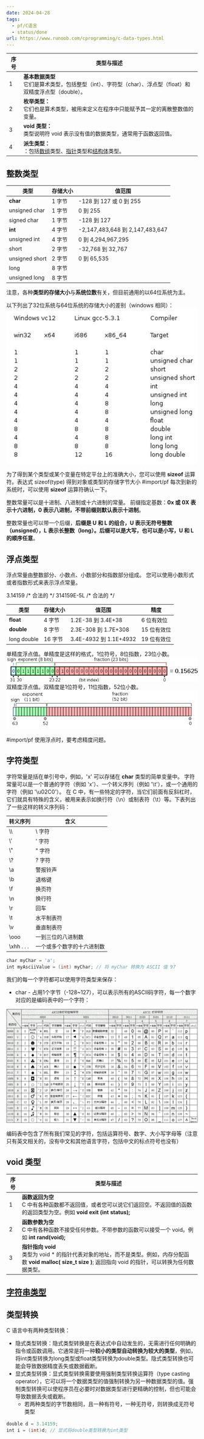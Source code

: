 ```yaml
---
date: 2024-04-28
tags:
  - pf/C语言
  - status/done
url: https://www.runoob.com/cprogramming/c-data-types.html
---
```


| 序号  | 类型与描述                                                                  |
| --- | ---------------------------------------------------------------------- |
| 1   | **基本数据类型**  <br>它们是算术类型，包括整型（int）、字符型（char）、浮点型（float）和双精度浮点型（double）。 |
| 2   | **枚举类型：**  <br>它们也是算术类型，被用来定义在程序中只能赋予其一定的离散整数值的变量。                     |
| 3   | **void 类型：**  <br>类型说明符 void 表示没有值的数据类型，通常用于函数返回值。                     |
| 4   | **派生类型：**  <br>：包括[数组](数组.md)类型、[指针](指针.md)类型和[结构体](结构体.md)类型。         |

## 整数类型

| 类型             | 存储大小 | 值范围                            |
| -------------- | ---- | ------------------------------ |
| **char**       | 1 字节 | -128 到 127 或 0 到 255           |
| unsigned char  | 1 字节 | 0 到 255                        |
| signed char    | 1 字节 | -128 到 127                     |
| **int**        | 4 字节 | -2,147,483,648 到 2,147,483,647 |
| unsigned int   | 4 字节 | 0 到 4,294,967,295              |
| short          | 2 字节 | -32,768 到 32,767               |
| unsigned short | 2 字节 | 0 到 65,535                     |
| long           | 8 字节 |                                |
| unsigned long  | 8 字节 |                                |

注意，各种**类型的存储大小**与**系统位数**有关，但目前通用的以64位系统为主。

以下列出了32位系统与64位系统的存储大小的差别（windows 相同）：
![](Zassets/数据类型.png)

为了得到某个类型或某个变量在特定平台上的准确大小，您可以使用 **sizeof** 运算符。表达式 sizeof(type) 得到对象或类型的存储字节大小
#import/pf 每次到新的系统时，可以使用 **sizeof** 运算符确认一下。

整数常量可以是十进制、八进制或十六进制的常量。
前缀指定基数：**0x 或 0X 表示十六进制，0 表示八进制，不带前缀则默认表示十进制**。

整数常量也可以带一个后缀，**后缀是 U 和 L 的组合，U 表示无符号整数（unsigned），L 表示长整数（long）。后缀可以是大写，也可以是小写，U 和 L 的顺序任意**。

## 浮点类型

浮点常量由整数部分、小数点、小数部分和指数部分组成。
您可以使用小数形式或者指数形式来表示浮点常量。

3.14159       /* 合法的 \*/
314159E-5L    /* 合法的 \*/

| 类型          | 存储大小  | 值范围                   | 精度      |
| ----------- | ----- | --------------------- | ------- |
| **float**   | 4 字节  | 1.2E-38 到 3.4E+38     | 6 位有效位  |
| **double**  | 8 字节  | 2.3E-308 到 1.7E+308   | 15 位有效位 |
| long double | 16 字节 | 3.4E-4932 到 1.1E+4932 | 19 位有效位 |

单精度浮点值。单精度是这样的格式，1位符号，8位指数，23位小数。
![](Zassets/C语言数据类型-1.png)
双精度浮点值。双精度是1位符号，11位指数，52位小数。
![](Zassets/C语言数据类型-2.png)

#import/pf 使用浮点时，要考虑精度问题。

## 字符类型

字符常量是括在单引号中，例如，'x' 可以存储在 **char** 类型的简单变量中。
字符常量可以是一个普通的字符（例如 'x'）、一个转义序列（例如 '\\t'），或一个通用的字符（例如 '\\u02C0'）。
在 C 中，有一些特定的字符，当它们前面有反斜杠时，它们就具有特殊的含义，被用来表示如换行符（\\n）或制表符（\\t）等。下表列出了一些这样的转义序列码：

| 转义序列       | 含义            |
| ---------- | ------------- |
| \\\        | \ 字符          |
| \\'        | ' 字符          |
| \\"        | " 字符          |
| \\?        | ? 字符          |
| \\a        | 警报铃声          |
| \\b        | 退格键           |
| \\f        | 换页符           |
| \\n        | 换行符           |
| \r         | 回车            |
| \t         | 水平制表符         |
| \v         | 垂直制表符         |
| \ooo       | 一到三位的八进制数     |
| \xhh . . . | 一个或多个数字的十六进制数 |

```c title:字符常量的ASCII值可以通过强制类型转换转换为整数值。
char myChar = 'a';  
int myAsciiValue = (int) myChar; // 将 myChar 转换为 ASCII 值 97
```

我们的每一个字符都可以使用字符类型来保存：

- char - 占用1个字节（-128~127），可以表示所有的ASCII码字符，每一个数字对应的是编码表中的一个字符：

![](Zassets/C语言数据类型-3.png)

编码表中包含了所有我们常见的字符，包括运算符号、数字、大小写字母等（注意只有英文相关的，没有中文和其他语言字符，包括中文的标点符号也没有）

## void 类型

| 序号  | 类型与描述                                                                                                               |
| --- | ------------------------------------------------------------------------------------------------------------------- |
| 1   | **函数返回为空**  <br>C 中有各种函数都不返回值，或者您可以说它们返回空。不返回值的函数的返回类型为空。例如 **void exit (int status);**                             |
| 2   | **函数参数为空**  <br>C 中有各种函数不接受任何参数。不带参数的函数可以接受一个 void。例如 **int rand(void);**                                           |
| 3   | **指针指向 void**  <br>类型为 void * 的指针代表对象的地址，而不是类型。例如，内存分配函数 **void malloc( size_t size )**; 返回指向 void 的指针，可以转换为任何数据类型。 |

## [字符串类型](字符串.md)

## 类型转换

C 语言中有两种类型转换：

- 隐式类型转换：隐式类型转换是在表达式中自动发生的，无需进行任何明确的指令或函数调用。它通常是将一种**较小的类型自动转换为较大的类型**，例如，将int类型转换为long类型或float类型转换为double类型。隐式类型转换也可能会导致数据精度丢失或数据截断。
- 显式类型转换：显式类型转换需要使用强制类型转换运算符（type casting operator），它可以将一个数据类型的值强制转换为另一种数据类型的值。强制类型转换可以使程序员在必要时对数据类型进行更精确的控制，但也可能会导致数据丢失或截断。 
    - 若两种类型的字节数相同，且一种有符号，一种无符号，则转换成无符号类型

```c title:显式类型转换实例
double d = 3.14159;  
int i = (int)d; // 显式将double类型转换为int类型
```
